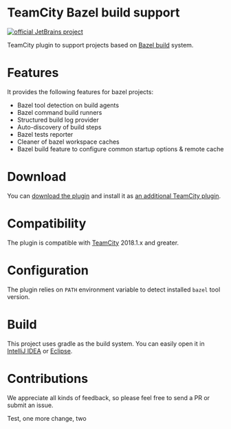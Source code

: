 # TeamCity Bazel build support
[![official JetBrains project](http://jb.gg/badges/official.svg)](https://confluence.jetbrains.com/display/ALL/JetBrains+on+GitHub)
<a href="https://teamcity.jetbrains.com/viewType.html?buildTypeId=TeamCityPluginsByJetBrains_TeamcityBazelPlugin_Build&guest=1"><img src="https://teamcity.jetbrains.com/app/rest/builds/buildType:(id:TeamCityPluginsByJetBrains_TeamcityBazelPlugin_Build)/statusIcon.svg" alt=""/></a>

TeamCity plugin to support projects based on [Bazel build](https://bazel.build/) system.

# Features

It provides the following features for bazel projects:
* Bazel tool detection on build agents
* Bazel command build runners
* Structured build log provider
* Auto-discovery of build steps
* Bazel tests reporter
* Cleaner of bazel workspace caches
* Bazel build feature to configure common startup options & remote cache
 
# Download

You can [download the plugin](https://plugins.jetbrains.com/plugin/11248-bazel-build-system-support) and install it as [an additional TeamCity plugin](https://confluence.jetbrains.com/display/TCDL/Installing+Additional+Plugins).

# Compatibility

The plugin is compatible with [TeamCity](https://www.jetbrains.com/teamcity/download/) 2018.1.x and greater.

# Configuration

The plugin relies on `PATH` environment variable to detect installed `bazel` tool version.

# Build

This project uses gradle as the build system. You can easily open it in [IntelliJ IDEA](https://www.jetbrains.com/idea/help/importing-project-from-gradle-model.html) or [Eclipse](http://gradle.org/eclipse/).

# Contributions

We appreciate all kinds of feedback, so please feel free to send a PR or submit an issue.

Test, one more change, two
